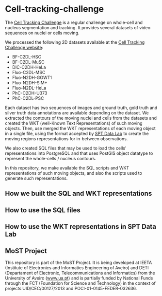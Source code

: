 # Cell-tracking-challenge


The [Cell Tracking Challenge](http://celltrackingchallenge.net/) is a regular challenge on whole-cell and nucleus segmentation and tracking. It provides several datasets of video sequences on nuclei or cells moving.

We processed the following 2D datasets available at the [Cell Tracking Challenge website](http://celltrackingchallenge.net/):

- BF-C2DL-HSC
- BF-C2DL-MuSC
- DIC-C2DH-HeLa
- Fluo-C2DL-MSC
- Fluo-N2DH-GOWT1
- Fluo-N2DH-SIM+
- Fluo-N2DL-HeLa
- PhC-C2DH-U373
- PhC-C2DL-PSC

Each dataset has two sequences of images and ground truth, gold truth and silver truth data annotations are available depending on the dataset. We extracted the contours of the moving nuclei and cells from the datasets and created the WKT (well-Known Text Representations) of such moving objects. Then, use merged the WKT representations of each moving object in a single file, using the format accepted by [SPT Data Lab](https://github.com/most-ieeta/SPT-DataLab) to create the moving regions representations for in-between observations.

We also created SQL files that may be used to load the cells' representations into PostgreSQL and that uses PostGIS object datatype to represent the whole-cells / nucleus contours.

In this repository, we make available the SQL scripts and WKT representations of such moving objects, and also the scripts used to generate such representations.

## How we built the SQL and WKT representations



## How to use the SQL files



## How to use the WKT representations in SPT Data Lab




## MoST Project

This repository is part of the MoST Project. It is being developed at IEETA (Institute of Electronics and Informatics Engineering of Aveiro) and DETI (Departament of Electronic, Telecommunications and Informatics) from the University of Aveiro (www.ua.pt) and is partially funded by National Funds through the FCT (Foundation for Science and Technology) in the context of projects UID/CEC/00127/2013 and POCI-01-0145-FEDER-032636.

